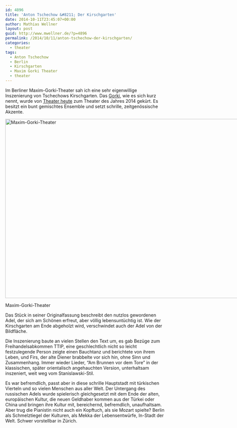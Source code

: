 ```yaml
---
id: 4896
title: 'Anton Tschechow &#8211; Der Kirschgarten'
date: 2014-10-11T23:45:07+00:00
author: Mathias Wellner
layout: post
guid: http://www.mwellner.de/?p=4896
permalink: /2014/10/11/anton-tschechow-der-kirschgarten/
categories:
  - theater
tags:
  - Anton Tschechow
  - Berlin
  - Kirschgarten
  - Maxim Gorki Theater
  - theater
---
```

Im Berliner Maxim-Gorki-Theater sah ich eine sehr eigenwillige Inszenierung von Tschechows Kirschgarten. Das [Gorki](http://gorki.de), wie es sich kurz nennt, wurde von [Theater heute](http://www.theaterheute.de) zum Theater des Jahres 2014 gekürt. Es besitzt ein bunt gemischtes Ensemble und setzt schrille, zeitgenössische Akzente.

<div id="attachment_4922" style="width: 860px" class="wp-caption aligncenter">
  <a href="/wp-uploads/2014/10/MW_20141012_7606.jpg"><img src="/wp-uploads/2014/10/MW_20141012_7606-1024x683.jpg" alt="Maxim-Gorki-Theater" width="850" height="566" class="size-large wp-image-4922" srcset="http://www.mwellner.de/wp-uploads/2014/10/MW_20141012_7606-1024x683.jpg 1024w, http://www.mwellner.de/wp-uploads/2014/10/MW_20141012_7606-300x200.jpg 300w, http://www.mwellner.de/wp-uploads/2014/10/MW_20141012_7606-224x150.jpg 224w, http://www.mwellner.de/wp-uploads/2014/10/MW_20141012_7606-150x100.jpg 150w" sizes="(max-width: 850px) 100vw, 850px" /></a>
  
  <p class="wp-caption-text">
    Maxim-Gorki-Theater
  </p>
</div>

Das Stück in seiner Originalfassung beschreibt den nutzlos gewordenen Adel, der sich am Schönen erfreut, aber völlig lebensuntüchtig ist. Wie der Kirschgarten am Ende abgeholzt wird, verschwindet auch der Adel von der Bildfläche. 

Die Inszenierung baute an vielen Stellen den Text um, es gab Bezüge zum Freihandelsabkommen TTIP, eine geschlechtlich nicht so leicht festzulegende Person zeigte einen Bauchtanz und berichtete von ihrem Leben, und Firs, der alte Diener brabbelte vor sich hin, ohne Sinn und Zusammenhang. Immer wieder Lieder, &#8220;Am Brunnen vor dem Tore&#8221; in der klassischen, später orientalisch angehauchten Version, unterhaltsam inszeniert, weit weg vom Stanislawski-Stil. 

Es war befremdlich, passt aber in diese schrille Hauptstadt mit türkischen Vierteln und so vielen Menschen aus aller Welt. Der Untergang des russischen Adels wurde spielerisch gleichgesetzt mit dem Ende der alten, europäischen Kultur, die neuen Geldhaber kommen aus der Türkei oder China und bringen ihre Kultur mit, bereichernd, befremdlich, unaufhaltsam. Aber trug die Pianistin nicht auch ein Kopftuch, als sie Mozart spielte? Berlin als Schmelztiegel der Kulturen, als Mekka der Lebensentwürfe, In-Stadt der Welt. Schwer vorstellbar in Zürich.